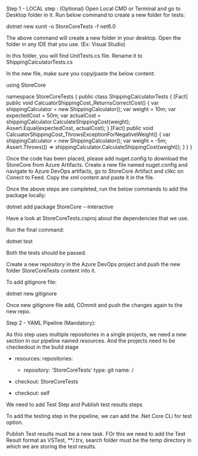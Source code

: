 
Step 1 - LOCAL step : (Optional)
Open Local CMD or Terminal and go to Desktop folder in it. Run below command to create a new folder for tests:

  dotnet new xunit -o StoreCoreTests -f net6.0 

The above command will create a new folder in your desktop. Open the folder in any IDE that you use. (Ex: Visual Studio)

In this folder, you will find UnitTests.cs file. Rename it to ShippingCalculatorTests.cs

In the new file, make sure you copy/paste the below content:

  using StoreCore
  
  namespace StoreCoreTests
  {
      public class ShippingCalculatorTests
      {
          [Fact]
          public void CalcuatorShippingCost_ReturnsCorrectCost()
          {
              var shippingCalculator = new ShippingCalculator();
              var weight = 10m;
              var expectedCost = 50m;
              var actualCost = shippingCalculator.CalculateShippingCost(weight);
              Assert.Equal(expectedCost, actualCost);
          }
          [Fact]
          public void CalcuatorShippingCost_ThrowsExceptionForNegativeWeight()
          {
              var shippingCalculator = new ShippingCalculator();
              var weight = -5m;
              Assert.Throws<ArgumentException>(() => shippingCalculator.CalculateShippingCost(weight));
          }
        }
    }

Once the code has been placed, please add nuget.config to download the StoreCore from Azure Artifacts. 
Create a new file named nuget.config and navigate to Azure DevOps artifacts, go to StoreCore Artifact and clikc on Conect to Feed.
Copy the xml content and paste it in the file. 

Once the above steps are completed, run the below commands to add the package locally:

  dotnet add package StoreCore --interactive

Have a look at StoreCoreTests.csproj about the dependencies that we use. 

Run the final command:

  dotnet test

Both the tests should be passed.

Create a new repository in the Azure DevOps project and push the new folder StoreCoreTests content into it. 

To add gitignore file:

  dotnet new gitignore 

Once new gitignore file add, COmmit and push the changes again to the new repo. 


Step 2 - YAML Pipeline (Mandatory):

As this step uses multiple repositories in a single projects, we need a new section in our pipeline named resources. 
And the projects need to be checkedout in the build stage

- resources:
    repositories:
    - repository: 'StoreCoreTests'
      type: git
      name: <project-name>/<repo-name>

- checkout: StoreCoreTests
- checkout: self

We need to add Test Step and Publish test results steps

To add the testing step in the pipeline, we can add the .Net Core CLi for test option. 

Publish Test results must be a new task. FOr this we need to add the Test Result format as VSTest, **/.trx, search folder must be 
the temp directory in which we are storing the test results. 

  
  



